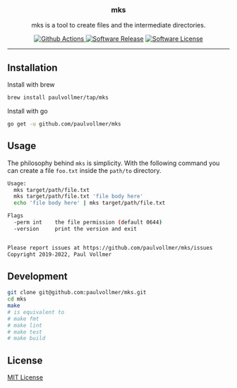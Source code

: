 <p align="center">
  <h3 align="center">mks</h3>
  <p align="center">mks is a tool to create files and the intermediate directories.</p>
  <p align="center">
    <a href="https://github.com/paulvollmer/mks/actions"><img alt="Github Actions" src="https://github.com/paulvollmer/mks/workflows/CI/badge.svg?style=flat-square"> </a>
    <a href="https://github.com/paulvollmer/mks/releases"><img alt="Software Release" src="https://img.shields.io/github/v/release/paulvollmer/mks.svg?include_prereleases&style=flat-square&color=blue"></a>
    <a href="/LICENSE"><img alt="Software License" src="https://img.shields.io/badge/license-MIT-blue.svg?style=flat-square"></a>
  </p>
</p>

---

## Installation

Install with brew

```sh
brew install paulvollmer/tap/mks
```

Install with go

```sh
go get -u github.com/paulvollmer/mks
```

## Usage

The philosophy behind `mks` is simplicity. With the following command you can create a file `foo.txt` inside the `path/to` directory.

```sh
Usage:
  mks target/path/file.txt
  mks target/path/file.txt 'file body here'
  echo 'file body here' | mks target/path/file.txt

Flags
  -perm int    the file permission (default 0644)
  -version     print the version and exit


Please report issues at https://github.com/paulvollmer/mks/issues
Copyright 2019-2022, Paul Vollmer
```

## Development

```sh
git clone git@github.com:paulvollmer/mks.git
cd mks
make
# is equivalent to
# make fmt
# make lint
# make test
# make build
```

## License

[MIT License](LICENSE)
